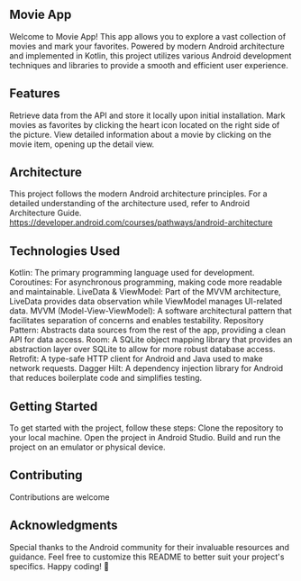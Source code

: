 ## Movie App
Welcome to Movie App! This app allows you to explore a vast collection of movies and mark your favorites. Powered by modern Android architecture and implemented in Kotlin, this project utilizes various Android development techniques and libraries to provide a smooth and efficient user experience.

## Features
Retrieve data from the API and store it locally upon initial installation.
Mark movies as favorites by clicking the heart icon located on the right side of the picture.
View detailed information about a movie by clicking on the movie item, opening up the detail view.
## Architecture
This project follows the modern Android architecture principles. For a detailed understanding of the architecture used, refer to Android Architecture Guide.
https://developer.android.com/courses/pathways/android-architecture

## Technologies Used
Kotlin: The primary programming language used for development.
Coroutines: For asynchronous programming, making code more readable and maintainable.
LiveData & ViewModel: Part of the MVVM architecture, LiveData provides data observation while ViewModel manages UI-related data.
MVVM (Model-View-ViewModel): A software architectural pattern that facilitates separation of concerns and enables testability.
Repository Pattern: Abstracts data sources from the rest of the app, providing a clean API for data access.
Room: A SQLite object mapping library that provides an abstraction layer over SQLite to allow for more robust database access.
Retrofit: A type-safe HTTP client for Android and Java used to make network requests.
Dagger Hilt: A dependency injection library for Android that reduces boilerplate code and simplifies testing.

## Getting Started
To get started with the project, follow these steps:
Clone the repository to your local machine.
Open the project in Android Studio.
Build and run the project on an emulator or physical device.

## Contributing
Contributions are welcome

## Acknowledgments
Special thanks to the Android community for their invaluable resources and guidance.
Feel free to customize this README to better suit your project's specifics. Happy coding! 🚀